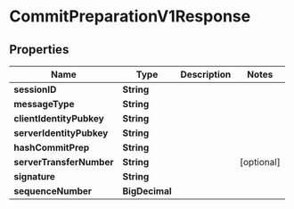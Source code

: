

# CommitPreparationV1Response


## Properties

| Name | Type | Description | Notes |
|------------ | ------------- | ------------- | -------------|
|**sessionID** | **String** |  |  |
|**messageType** | **String** |  |  |
|**clientIdentityPubkey** | **String** |  |  |
|**serverIdentityPubkey** | **String** |  |  |
|**hashCommitPrep** | **String** |  |  |
|**serverTransferNumber** | **String** |  |  [optional] |
|**signature** | **String** |  |  |
|**sequenceNumber** | **BigDecimal** |  |  |



